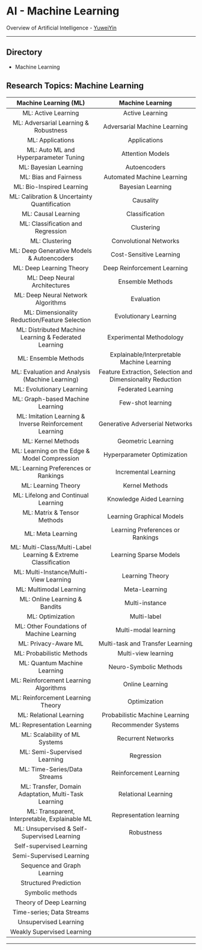# AI - Machine Learning

Overview of Artificial Intelligence - [YuweiYin](https://github.com/YuweiYin)

---

## Directory

- Machine Learning

## Research Topics: Machine Learning

Machine Learning (ML) | Machine Learning
:-: | :-:
ML: Active Learning | Active Learning
ML: Adversarial Learning & Robustness | Adversarial Machine Learning
ML: Applications | Applications
ML: Auto ML and Hyperparameter Tuning | Attention Models
ML: Bayesian Learning | Autoencoders
ML: Bias and Fairness | Automated Machine Learning
ML: Bio-Inspired Learning | Bayesian Learning
ML: Calibration & Uncertainty Quantification | Causality
ML: Causal Learning | Classification
ML: Classification and Regression | Clustering
ML: Clustering | Convolutional Networks
ML: Deep Generative Models & Autoencoders | Cost-Sensitive Learning
ML: Deep Learning Theory | Deep Reinforcement Learning
ML: Deep Neural Architectures | Ensemble Methods
ML: Deep Neural Network Algorithms | Evaluation
ML: Dimensionality Reduction/Feature Selection | Evolutionary Learning
ML: Distributed Machine Learning & Federated Learning | Experimental Methodology
ML: Ensemble Methods | Explainable/Interpretable Machine Learning
ML: Evaluation and Analysis (Machine Learning) | Feature Extraction, Selection and Dimensionality Reduction
ML: Evolutionary Learning | Federated Learning
ML: Graph-based Machine Learning | Few-shot learning
ML: Imitation Learning & Inverse Reinforcement Learning | Generative Adverserial Networks
ML: Kernel Methods | Geometric Learning
ML: Learning on the Edge & Model Compression | Hyperparameter Optimization
ML: Learning Preferences or Rankings | Incremental Learning
ML: Learning Theory | Kernel Methods
ML: Lifelong and Continual Learning | Knowledge Aided Learning
ML: Matrix & Tensor Methods | Learning Graphical Models
ML: Meta Learning | Learning Preferences or Rankings
ML: Multi-Class/Multi-Label Learning & Extreme Classification | Learning Sparse Models
ML: Multi-Instance/Multi-View Learning | Learning Theory
ML: Multimodal Learning | Meta-Learning
ML: Online Learning & Bandits | Multi-instance
ML: Optimization | Multi-label
ML: Other Foundations of Machine Learning | Multi-modal learning
ML: Privacy-Aware ML | Multi-task and Transfer Learning
ML: Probabilistic Methods | Multi-view learning
ML: Quantum Machine Learning | Neuro-Symbolic Methods
ML: Reinforcement Learning Algorithms | Online Learning
ML: Reinforcement Learning Theory | Optimization
ML: Relational Learning | Probabilistic Machine Learning
ML: Representation Learning | Recommender Systems
ML: Scalability of ML Systems | Recurrent Networks
ML: Semi-Supervised Learning | Regression
ML: Time-Series/Data Streams| Reinforcement Learning
ML: Transfer, Domain Adaptation, Multi-Task Learning | Relational Learning
ML: Transparent, Interpretable, Explainable ML | Representation learning
ML: Unsupervised & Self-Supervised Learning | Robustness
 | Self-supervised Learning
 | Semi-Supervised Learning
 | Sequence and Graph Learning
 | Structured Prediction
 | Symbolic methods
 | Theory of Deep Learning
 | Time-series; Data Streams
 | Unsupervised Learning
 | Weakly Supervised Learning

---

